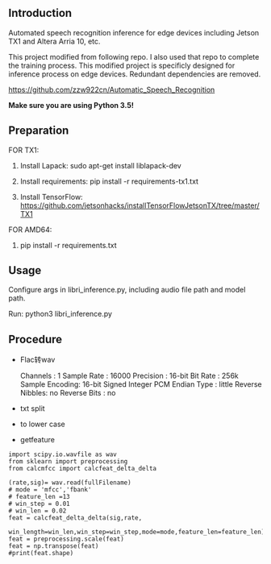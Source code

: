 ## Introduction

Automated speech recognition inference for edge devices including Jetson TX1 and Altera Arria 10, etc.

This project modified from following repo. I also used that repo to complete the training process. This modified project is specificly designed for inference process on edge devices. Redundant dependencies are removed.

https://github.com/zzw922cn/Automatic_Speech_Recognition

__Make sure you are using Python 3.5!__

## Preparation

FOR TX1:

1. Install Lapack: sudo apt-get install liblapack-dev

2. Install requirements: pip install -r requirements-tx1.txt

3. Install TensorFlow: https://github.com/jetsonhacks/installTensorFlowJetsonTX/tree/master/TX1

FOR AMD64:

1. pip install -r requirements.txt

## Usage

Configure args in libri_inference.py, including audio file path and model path.

Run: python3 libri_inference.py

## Procedure

- Flac转wav

    Channels       : 1
    Sample Rate    : 16000
    Precision      : 16-bit
    Bit Rate       : 256k
    Sample Encoding: 16-bit Signed Integer PCM
    Endian Type    : little
    Reverse Nibbles: no
    Reverse Bits   : no

- txt split

- to lower case

- getfeature
```
import scipy.io.wavfile as wav
from sklearn import preprocessing
from calcmfcc import calcfeat_delta_delta

(rate,sig)= wav.read(fullFilename)
# mode = 'mfcc','fbank'
# feature_len =13
# win_step = 0.01
# win_len = 0.02
feat = calcfeat_delta_delta(sig,rate,
    win_length=win_len,win_step=win_step,mode=mode,feature_len=feature_len)
feat = preprocessing.scale(feat)
feat = np.transpose(feat)
#print(feat.shape)
```


